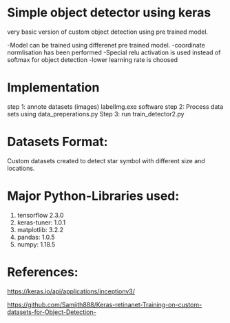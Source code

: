 # Simple object detector using keras
very basic version of custom object detection using pre trained model.

-Model can be trained using differenet pre trained model.
-coordinate normlisation has been performed
-Special relu activation is used instead of softmax for object detection
-lower learning  rate is choosed

# Implementation
step 1: annote datasets (images) labelImg.exe software
step 2: Process data sets using data_preperations.py
Step 3: run train_detector2.py 

# Datasets Format:
Custom datasets created to detect star symbol with different size and locations. 

# Major Python-Libraries used:
1. tensorflow 2.3.0
2. keras-tuner: 1.0.1
3. matplotlib: 3.2.2
4. pandas: 1.0.5
5. numpy: 1.18.5

# References:
https://keras.io/api/applications/inceptionv3/

https://github.com/Samjith888/Keras-retinanet-Training-on-custom-datasets-for-Object-Detection-
